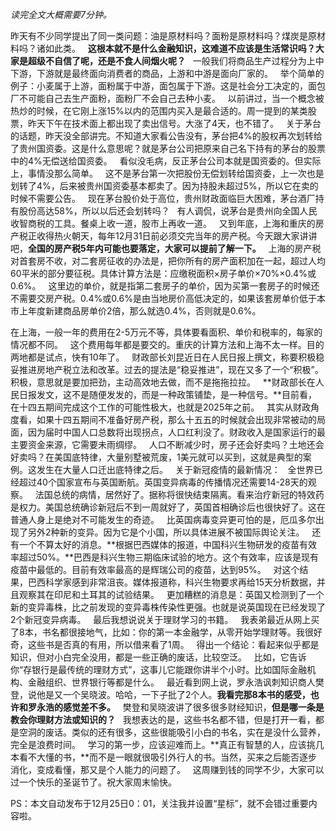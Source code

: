 *读完全文大概需要7分钟。*  
  
昨天有不少同学提出了同一类问题：油是原材料吗？面粉是原材料吗？煤炭是原材料吗？诸如此类。
 
**这根本就不是什么金融知识，这难道不应该是生活常识吗？大家是超级不自信了呢，还是不食人间烟火呢？**
 
一般我们将商品生产过程分为上中下游，下游就是最终面向消费者的商品，上游和中游是面向厂家的。
 
举个简单的例子：小麦属于上游，面粉属于中游，面包属于下游。这是社会分工决定的，面包厂不可能自己去生产面粉，面粉厂不会自己去种小麦。
 
以前讲过，当一个概念被热炒的时候，在它刚上涨15%以内的范围内买入是最合适的。周一提到的某类股票，昨天下午在技术面上都出现了卖出信号。大涨了4天，也不错了。
 
关于茅台的话题，昨天没全部讲完。不知道大家看公告没有，茅台把4%的股权再次划转给了贵州国资委。这是什么意思呢？就是茅台公司把原来自己名下持有的茅台的股票中的4%无偿送给国资委。
 
看似没毛病，反正茅台公司本就是国资委的。但实际上，事情没那么简单。
 
这不是茅台第一次把股份无偿划转给国资委，上一次也是划转了4%，后来被贵州国资委基本都卖了。因为持股未超过5%，所以它在卖的时候不需要公告。
 
现在茅台股价处于高位，贵州财政面临巨大困难，茅台酒厂持有股份高达58%，所以以后还会划转吗？
 
有人调侃，说茅台是贵州向全国人民收智商税的工具。餐桌上收一道，股市上再收一道。
 
又到年底，上海和重庆的房产税正收得热火朝天，每年12月31日前必须交完当年的房产税。今天跟大家讲讲吧，**全国的房产税5年内可能也要落定，大家可以提前了解一下。**
 
上海的房产税对首套房不收，对二套房征收的办法是，把你所有的房产面积加在一起，超过人均60平米的部分要征税。具体计算方法是：应缴税面积×房子单价×70%×0.4%或0.6%。
 
这里边的单价，就是指第二套房子的单价，因为买第一套房子的时候还不需要交房产税。0.4%或0.6%是由当地房价高低决定的，如果该套房单价低于本市上年度新建商品房单价2倍，那么就选0.4%，否则就是0.6%。
  
在上海，一般一年的费用在2-5万元不等，具体要看面积、单价和税率的，每家的情况都不同。
 
这个费用每年都是要交的。重庆的计算方法和上海不太一样。目的两地都是试点，快有10年了。
 
财政部长刘昆近日在人民日报上撰文，称要积极稳妥推进房地产税立法和改革。过去的提法是“稳妥推进”，现在又多了一个“积极”。积极，意思就是要加把劲，主动高效地去做，而不是拖拖拉拉。
 
**财政部长在人民日报发文，这不是随便发发的，而是一种政策铺垫，是一种信号。**目前看，在十四五期间完成这个工作的可能性极大，也就是2025年之前。
 
其实从财政角度看，如果十四五期间不准备好房产税，那么十五五的时候就会出现非常被动的局面，因为届时中国人口总数将出现拐点，人口红利没了。财政收入是国家运行的最主要资金来源，它需要未雨绸缪。
 
人口不断减少时，房子还会好卖吗？土地还会好卖吗？在美国底特律，大量别墅被荒废，1美元就可以买到，这就是典型的案例。这发生在大量人口迁出底特律之后。
 
关于新冠疫情的最新情况：
 
全世界已经超过40个国家宣布与英国断航。英国变异病毒的传播情况还需要14-28天的观察。
 
法国总统的病情，居然好了。据称将很快结束隔离。看来治疗新冠的特效药是权力。美国总统确诊新冠后不到一周就好了，英国首相确诊后也很快好了。这在普通人身上是绝对不可能发生的奇迹。
 
比英国病毒变异更可怕的是，厄瓜多尔出现了另外2种新的变异。因为它是个小国，所以具体进展不被国际舆论关注。
 
还有一个不算太好的消息。**根据巴西媒体的报道，中国科兴生物研发的疫苗有效率超过50%。**巴西是科兴生物三期临床试验的地方。这个有效率，应该是现有疫苗中最低的。目前有效率最高的是辉瑞公司的疫苗，达到95%。
 
对这个结果，巴西科学家感到非常沮丧。媒体报道称，科兴生物要求再给15天分析数据，并且观察其在印尼和土耳其的试验结果。
 
更加糟糕的消息是：英国又检测到了一个新的变异毒株，比之前发现的变异毒株传染性更强。也就是说英国现在已经发现了2个新冠变异病毒。
 
最后我想说说关于理财学习的书籍。
 
我表弟最近从网上买了8本，书名都很接地气，比如：你的第一本金融学，从零开始学理财等。我很好奇，这些书是否真的有用，所以借来看了1周。
 
得出一个结论：看起来似乎都是知识，但对小白完全没用，都是一些正确的废话，比较空泛。
 
比如，它告诉你“存银行是最传统的理财方式”，这事儿它能跟你讲半个小时。比如国际金融机构、金融组织、世界银行等都是什么。
 
最近看到网上说，罗永浩讽刺知识商人樊登，说他是又一个吴晓波。哈哈，一下子批了2个人。**我看完那8本书的感受，也许和罗永浩的感觉差不多。**
 
樊登和吴晓波讲了很多很多财经知识，**但是哪一条是教会你理财方法或知识的？**
 
我想表达的是，这些书名都不错，但是打开一看，都是空洞的废话。类似的还有很多，这些很能吸引小白的书名，实在是没什么营养，完全是浪费时间。
 
学习的第一步，应该迎难而上。**真正有智慧的人，应该挑几本看不大懂的书，**而不是一眼就很吸引外行人的书。当然，买来之后能否逐步消化，变成看懂，那又是个人能力的问题了。
 
这周赚到钱的同学不少，大家可以过一个快乐的圣诞节了。祝大家周末愉快。
  
PS：本文自动发布于12月25日0：01，关注我并设置“星标”，就不会错过重要内容啦。
  
